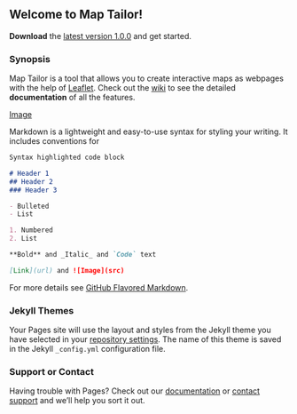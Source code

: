 ## Welcome to Map Tailor!

**Download** the [latest version 1.0.0](https://raw.githubusercontent.com/battosey/mapTailor/master/releases/MapTailor_v1-0-0.zip) and get started.

### Synopsis

Map Tailor is a tool that allows you to create interactive maps as webpages with the help of [Leaflet](https://leafletjs.com/).
Check out the [wiki](https://github.com/battosey/mapTailor/wiki) to see the detailed **documentation** of all the features.

[Image](https://doc-14-04-docs.googleusercontent.com/docs/securesc/n7p1hlpsvr9cu44jr69c3ipprfodkaus/lslqt030opanacdrkurq9hei165kqj14/1578240000000/03380089908515083207/10803477328453687652/1tFrJRpsQJF4mRVkoL97Xq3bJKMiGkgF8)



Markdown is a lightweight and easy-to-use syntax for styling your writing. It includes conventions for

```markdown
Syntax highlighted code block

# Header 1
## Header 2
### Header 3

- Bulleted
- List

1. Numbered
2. List

**Bold** and _Italic_ and `Code` text

[Link](url) and ![Image](src)
```

For more details see [GitHub Flavored Markdown](https://guides.github.com/features/mastering-markdown/).

### Jekyll Themes

Your Pages site will use the layout and styles from the Jekyll theme you have selected in your [repository settings](https://github.com/battosey/mapTailor/settings). The name of this theme is saved in the Jekyll `_config.yml` configuration file.

### Support or Contact

Having trouble with Pages? Check out our [documentation](https://help.github.com/categories/github-pages-basics/) or [contact support](https://github.com/contact) and we’ll help you sort it out.
